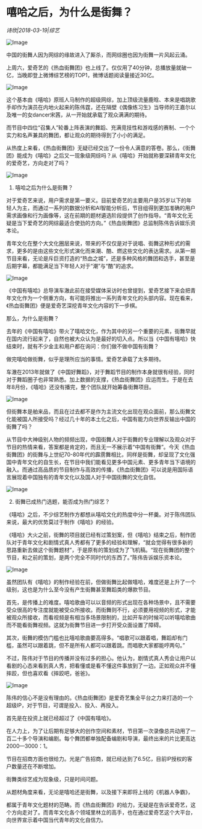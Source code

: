 # 嘻哈之后，为什么是街舞？

*诗欣|2018-03-19|综艺*

![Image](http://p2.pstatp.com/large/pgc-image/1521521109156dfa19c72f8)

中国的街舞人因为网综的缘故进入了厮杀，而网综圈也因为街舞一片风起云涌。

上周六，爱奇艺的《热血街舞团》也上线了。仅仅用了40分钟，总播放量就破一亿，当晚即登上微博综艺榜的TOP1，微博话题阅读量接近30亿。

![Image](http://p2.pstatp.com/large/pgc-image/1521521010334fb4020d6e7)

这个基本由《嘻哈》原班人马制作的超级网综，加上顶级流量鹿晗、本来是唱跳歌手却作为演员在内地火起来的陈伟霆，还在隔壁《偶像练习生》当导师的王嘉尔以及唯一的女dancer宋茜，从一开始就承载了观众满满的期待。

而节目中四位“召集人”轮番上阵表演的舞蹈、充满竞技性和游戏感的赛制、一个个实力和名声兼具的舞团，都让观众的期待得到了小小的满足。

从热度上来看，《热血街舞团》无疑已经交出了一份令人满意的答卷。那么，《街舞团》能成为《嘻哈》之后又一现象级网综吗？从《嘻哈》开始就称要深耕青年文化的爱奇艺，方向走对了吗？

![Image](http://p2.pstatp.com/large/pgc-image/15215210104024b12d36b82)

1. 嘻哈之后为什么是街舞？

对于爱奇艺来说，用户需求是第一要义。目前爱奇艺的主要用户是35岁以下的年轻人为主，而通过一系列的数据分析和AI智能分析后，节目组得到更加准确的用户需求画像和行为画像等，这在前期的题材遴选阶段提供了创作指导。“青年文化无疑是当下爱奇艺的网综最适合使劲的方向。”《热血街舞团》总监制陈伟告诉娱乐资本论。

青年文化在整个大文化圈层来说，带来的不仅仅是对于说唱、街舞这种形式的需求，更多的是由这些文化形式演化而来潮、酷、燃这些文化的表达需求。从第一期节目来看，无论是斥巨资打造的“热血之城”，还是多种风格的舞团和选手，甚至是后期字幕，都能满足当下年轻人对于“潮”与“酷”的追求。

![Image](http://p2.pstatp.com/large/pgc-image/15215210447261349609699)

《中国有嘻哈》总导演车澈此前在接受媒体采访时也曾提到，爱奇艺接下来会把青年文化作为一个侧重方向，有可能将推出一系列青年文化的头部内容。现在看来，《热血街舞团》便是爱奇艺深挖青年文化内容的下一步棋。

那么，为什么是街舞？

去年的《中国有嘻哈》带火了嘻哈文化，作为其中的另一个重要的元素，街舞早就在国内流行起来了，自然也被大众认为是最好的切入点。所以当《中国有嘻哈》快结束时，就有不少金主和用户都在询问：你们做不做中国有街舞？

做完嘻哈做街舞，似乎是理所应当的事情。爱奇艺承载了太多期待。

车澈在2013年就做了《中国好舞蹈》，对于舞蹈节目的制作本身就很有经验，同时对于舞蹈圈子也非常熟悉。加上数据的支撑，《热血街舞团》应运而生。于是在去年8月份，《嘻哈》还没有播完，整个团队就开始筹备街舞项目。

![Image](http://p2.pstatp.com/large/pgc-image/15215210105216121db0bb2)

但街舞本是舶来品，而且在过去都不是作为主流文化出现在观众面前，那么街舞文化能被国人所接受吗？经过几十年的本土化之后，中国有能力向世界反输出中国的街舞了吗？

从节目中大神级别人物的频频出现，中国街舞人对于街舞的专业理解以及观众对于节目的热情来看，答案都是肯定的，而且无一不展示着“中国有街舞”。今天《热血街舞团》的街舞与上世纪70-80年代的霹雳舞相比，同样是街舞，却呈现了文化强国中青年文化的自生长，在节目中我们能看见更多中国元素、更多青年当下语境的融入。而通过高品质的节目制作与高效的传播，《热血街舞团》可以说是用国际语言展现着中国独有的青年文化以及国人对于中国街舞的文化自信。

![Image](http://p2.pstatp.com/large/pgc-image/15215210106051bf6728826)

2. 街舞已成热门选题，能否成为热门综艺？

《嘻哈》之后，不少综艺制作方都想从嘻哈文化的热度中分一杯羹。对于陈伟团队来说，最大的优势莫过于制作《嘻哈》的经验。

《嘻哈》大火之前，街舞的项目就已经有过策划案，但《嘻哈》结束之后，制作团队对于青年文化和剧情式真人秀都有了更多的经验和理解，“就会觉得有很多新的思路重新去做这个街舞题材”，于是原有的策划成为了飞机稿。“现在街舞团的整个节目，和之前的策划，是两个完全不同时代的东西了。”陈伟告诉娱乐资本论。

![Image](http://p2.pstatp.com/large/pgc-image/1521521010490a754a03b08)

虽然团队有《嘻哈》的制作经验在前，但做街舞比起做嘻哈，难度还是上升了一个级别，这也是为什么至今没有产生街舞甚至舞蹈类的爆款节目。

首先，是传播上的难度。嘻哈歌曲可以以音频的形式出现在各种场景中，且不需要受众很高的专注度就能被受众所接收。而街舞则不行，必须要用视频的形式，才能被观众所接收，而看视频是有相当多场景限制的，比如开车的时候可以听嘻哈歌曲而不能看街舞视频。这就为街舞节目进一步打开受众面设置了障碍。

其次，街舞的模仿门槛也比嘻哈歌曲要高得多。“唱歌可以跟着唱，舞蹈却有门槛，虽然可以跟着跳，但不是所有人都可以跟着跳。而唱歌大家都能哼两句。”

不过，陈伟对于节目的传播并没有过多的担心。他认为，剧情式真人秀会让用户以看剧的心态来看到真人秀，把看懂或是看不懂这件事放到了一边。正如观众并不懂摔跤，但也喜欢看《摔跤吧，爸爸》。

![Image](http://p2.pstatp.com/large/pgc-image/1521521010454097930a204)

陈伟的信心不是没有理由的。《热血街舞团》是爱奇艺集全平台之力来打造的一个超级IP，对于节目，可谓是投入、投入、再投入。

首先是在投资上就已经超过了《中国有嘻哈》。

在人力上，为了让后期有足够大的创作空间和素材，节目第一次录像总共动用了一百二十多个导演和编剧。每个舞团都单独配备编剧和导演，最终出来的片比更高达2000—3000：1。

节目在招商方面也很给力。光是广告招商，就已经达到了6.5亿，目前IP授权的客户数量还在不断增加。

街舞类综艺成为现象级，只是时间问题。

从题材角度来看，无论是嘻哈还是街舞，以及接下来即将上线的《机器人争霸》，

都属于青年文化题材的范畴。而《热血街舞团》的给力，无疑是在告诉爱奇艺，这个方向走对了。而青年文化各个领域里林立的高手，也在通过爱奇艺这个大平台，向世界宣示着中国当代青年的文化自信力。

